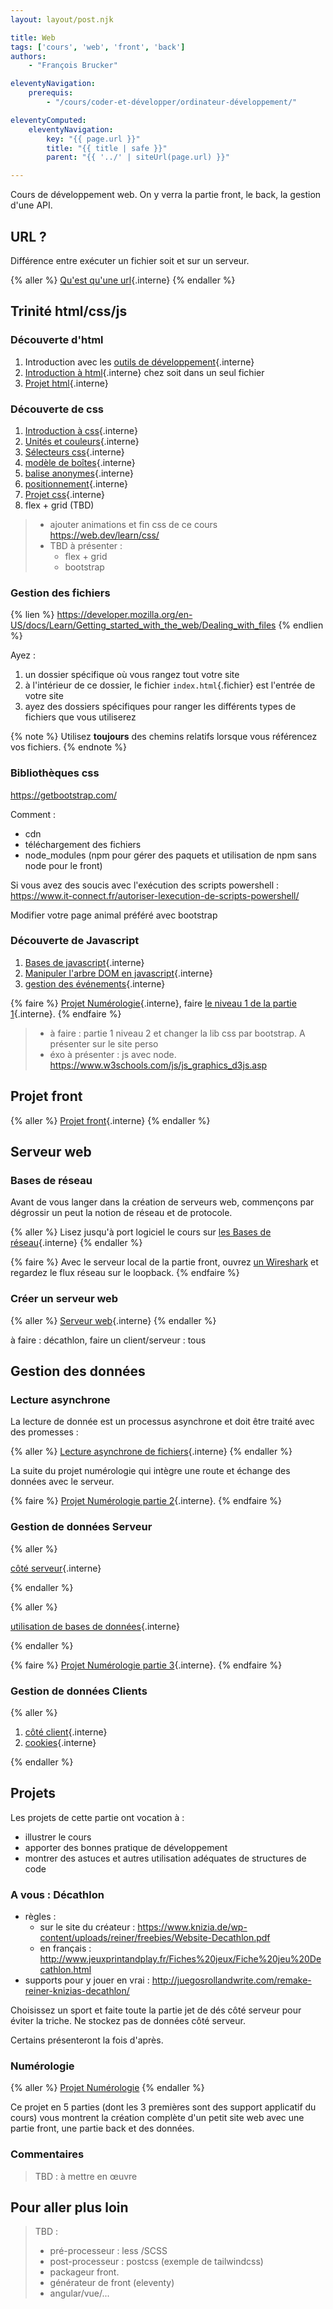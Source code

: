 ```yaml
---
layout: layout/post.njk

title: Web
tags: ['cours', 'web', 'front', 'back']
authors:
    - "François Brucker"

eleventyNavigation:
    prerequis:
        - "/cours/coder-et-développer/ordinateur-développement/"

eleventyComputed:
    eleventyNavigation:
        key: "{{ page.url }}"
        title: "{{ title | safe }}"
        parent: "{{ '../' | siteUrl(page.url) }}"

---
```


<!-- début résumé -->

Cours de développement web. On y verra la partie front, le back, la gestion d'une API.

<!-- fin résumé -->

## URL ?

Différence entre exécuter un fichier soit et sur un serveur.

{% aller %}
[Qu'est qu'une url](./anatomie-url){.interne}
{% endaller %}

## <span id="trinité"><span>  Trinité html/css/js

### Découverte d'html

1. Introduction avec les [outils de développement](./outils-de-développement/){.interne}
2. [Introduction à html](./html-introduction){.interne} chez soit dans un seul fichier
3. [Projet html](./projet-html){.interne}

### Découverte de css

1. [Introduction à css](./css-introduction){.interne}
2. [Unités et couleurs](./unités-couleurs){.interne}
3. [Sélecteurs css](./sélecteurs-css){.interne}
4. [modèle de boîtes](./modèle-boites){.interne}
5. [balise anonymes](./balises-anonymes){.interne}
6. [positionnement](./positionnement){.interne}
7. [Projet css](./projet-css){.interne}
8. flex + grid (TBD)

> - ajouter animations et fin css de ce cours <https://web.dev/learn/css/>
> - TBD à présenter :
>   - flex + grid
>   - bootstrap

### Gestion des fichiers

{% lien %}
<https://developer.mozilla.org/en-US/docs/Learn/Getting_started_with_the_web/Dealing_with_files>
{% endlien %}

Ayez :

1. un dossier spécifique où vous rangez tout votre site
2. à l'intérieur de ce dossier, le fichier `index.html`{.fichier} est l'entrée de votre site
3. ayez des dossiers spécifiques pour ranger les différents types de fichiers que vous utiliserez

{% note %}
Utilisez **toujours** des chemins relatifs lorsque vous référencez vos fichiers.
{% endnote %}

### Bibliothèques css

<https://getbootstrap.com/>

Comment :

- cdn
- téléchargement des fichiers
- node_modules (npm pour gérer des paquets et utilisation de npm sans node pour le front)

Si vous avez des soucis avec l'exécution des scripts powershell :
<https://www.it-connect.fr/autoriser-lexecution-de-scripts-powershell/>

Modifier votre page animal préféré avec bootstrap

### Découverte de Javascript

1. [Bases de javascript](./javascript-bases){.interne}
2. [Manipuler l'arbre DOM en javascript](./javascript-dom){.interne}
3. [gestion des événements](./javascript-événements){.interne}

{% faire %}
[Projet Numérologie](./projet-numérologie){.interne}, faire [le niveau 1 de la partie 1](./projet-numérologie/partie-1-front/niveau-1/){.interne}.
{% endfaire %}

> - à faire : partie 1 niveau 2 et changer la lib css par bootstrap. A présenter sur le site perso
> - éxo à présenter : js avec node. <https://www.w3schools.com/js/js_graphics_d3js.asp>

## Projet front

{% aller %}
[Projet front](projet-front){.interne}
{% endaller %}

## <span id="serveur"><span> Serveur web

### Bases de réseau

Avant de vous langer dans la création de serveurs web, commençons par dégrossir un peut la notion de réseau et de protocole.

{% aller %}
Lisez jusqu'à port logiciel le cours sur [les Bases de réseau](/cours/système-et-réseau/réseau/){.interne}
{% endaller %}

{% faire %}
Avec le serveur local de la partie front, ouvrez [un Wireshark](https://www.wireshark.org/) et regardez le flux réseau sur le loopback.
{% endfaire %}

### Créer un serveur web

{% aller %}
[Serveur web](./serveur-web){.interne}
{% endaller %}

à faire : décathlon, faire un client/serveur : tous

## Gestion des données

### Lecture asynchrone

La lecture de donnée est un processus asynchrone et doit être traité avec des promesses :

{% aller %}
[Lecture asynchrone de fichiers](./lire-données){.interne}
{% endaller %}

La suite du projet numérologie qui intègre une route et échange des données avec le serveur.

{% faire %}
[Projet Numérologie partie 2](projet-numérologie/partie-2-serveur/){.interne}.
{% endfaire %}

### <span id="données"><span> Gestion de données Serveur

{% aller %}

[côté serveur](./gestion-données-serveur){.interne}

{% endaller %}

{% aller %}

[utilisation de bases de données](./bases-de-données){.interne}

{% endaller %}

{% faire %}
[Projet Numérologie partie 3](./projet-numérologie/partie-3-données/){.interne}.
{% endfaire %}

### <span id="données"><span> Gestion de données Clients

{% aller %}

1. [côté client](./gestion-données-client){.interne}
2. [cookies](./gestion-données-cookies){.interne}

{% endaller %}

## Projets

Les projets de cette partie ont vocation à :

- illustrer le cours
- apporter des bonnes pratique de développement
- montrer des astuces et autres utilisation adéquates de structures de code

### A vous : Décathlon

- règles :
  - sur le site du créateur : <https://www.knizia.de/wp-content/uploads/reiner/freebies/Website-Decathlon.pdf>
  - en français : <http://www.jeuxprintandplay.fr/Fiches%20jeux/Fiche%20jeu%20Decathlon.html>
- supports pour y jouer en vrai : <http://juegosrollandwrite.com/remake-reiner-knizias-decathlon/>

Choisissez un sport et faite toute la partie jet de dés côté serveur pour éviter la triche.
Ne stockez pas de données côté serveur.

Certains présenteront la fois d'après.

### Numérologie

{% aller %}
[Projet Numérologie](projet-numérologie)
{% endaller %}

Ce projet en 5 parties (dont les 3 premières sont des support applicatif du cours) vous montrent la création complète d'un petit site web avec une partie front, une partie back et des données.

### Commentaires

> TBD : à mettre en œuvre

## Pour aller plus loin

> TBD :
>
> - pré-processeur : less /SCSS
> - post-processeur : postcss (exemple de tailwindcss)
> - packageur front.
> - générateur de front (eleventy)
> - angular/vue/...
